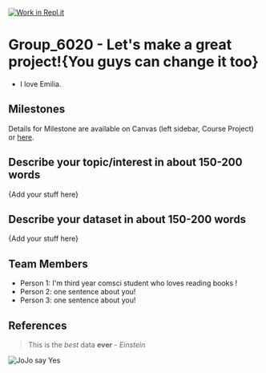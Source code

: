 [![Work in Repl.it](https://classroom.github.com/assets/work-in-replit-14baed9a392b3a25080506f3b7b6d57f295ec2978f6f33ec97e36a161684cbe9.svg)](https://classroom.github.com/online_ide?assignment_repo_id=312189&assignment_repo_type=GroupAssignmentRepo)
# Group_6020 - Let's make a great project!{You guys can change it too}

- I love Emilia.

## Milestones

Details for Milestone are available on Canvas (left sidebar, Course Project) or [here](https://firas.moosvi.com/courses/data301/project/milestone01.html).

## Describe your topic/interest in about 150-200 words

{Add your stuff here}

## Describe your dataset in about 150-200 words

{Add your stuff here}

## Team Members

- Person 1: I'm third year comsci student who loves reading books !
- Person 2: one sentence about you!
- Person 3: one sentence about you!

## References


> This is the *best* data **ever** - *Einstein*

![JoJo say Yes](https://i.pinimg.com/originals/ce/68/ac/ce68ac827852aec0f097e58d930c2032.gif)

